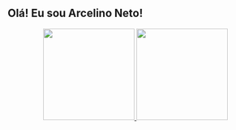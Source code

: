 ## Olá! Eu sou Arcelino Neto!


<div align="center">
  <a href="https://github.com/ArcelinoNeto">
    <img height="180em" src="https://github-readme-stats.vercel.app/api?username=ArcelinoNeto&show_icons=true&theme=dark&include_all_commits=true"/>
    <img height="180em" src="https://github-readme-stats.vercel.app/api/top-langs/?username=ArcelinoNeto&layout=compact&theme=dark&include_all_commits=true&"/>
</div>
